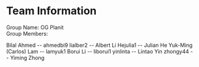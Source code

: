 # Team Information
Group Name: OG Planit<br/>
Group Members: 

Bilal Ahmed -- ahmedbi9
lialber2  -- Albert Li
Hejulia1  -- Julian He
Yuk-Ming (Carlos) Lam -- lamyuk1
Borui Li  -- liborui1
yinlinta  -- Lintao Yin
zhongy44  -- Yiming Zhong
